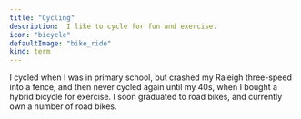 ```yaml
---
title: "Cycling"
description:  I like to cycle for fun and exercise.
icon: "bicycle"
defaultImage: "bike_ride"
kind: term
---
```

I cycled when I was in primary school, but crashed my Raleigh three-speed into a fence, and then never cycled again until my 40s, when I bought a hybrid bicycle for exercise. I soon graduated to road bikes, and currently own a number of road bikes.
